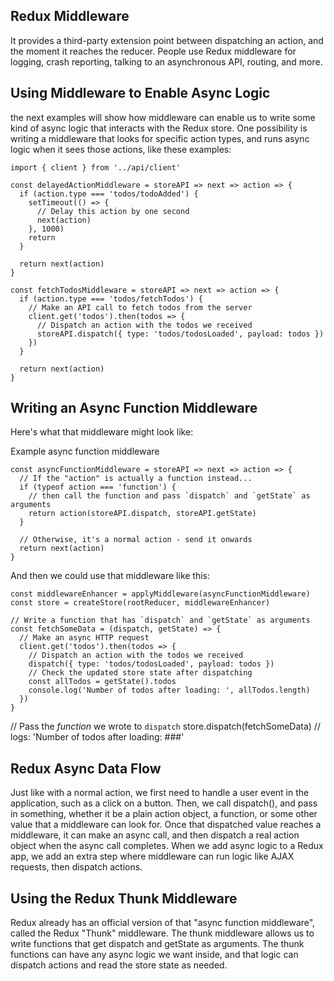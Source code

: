 ## Redux Middleware 
It provides a third-party extension point between dispatching an action, and the moment it reaches the reducer. People use Redux middleware for logging, 
crash reporting, talking to an asynchronous API, routing, and more.

## Using Middleware to Enable Async Logic
the next examples will show  how middleware can enable us to write some kind of async logic that interacts with the Redux store.
One possibility is writing a middleware that looks for specific action types, and runs async logic when it sees those actions, like these examples:
```
import { client } from '../api/client'

const delayedActionMiddleware = storeAPI => next => action => {
  if (action.type === 'todos/todoAdded') {
    setTimeout(() => {
      // Delay this action by one second
      next(action)
    }, 1000)
    return
  }

  return next(action)
}

const fetchTodosMiddleware = storeAPI => next => action => {
  if (action.type === 'todos/fetchTodos') {
    // Make an API call to fetch todos from the server
    client.get('todos').then(todos => {
      // Dispatch an action with the todos we received
      storeAPI.dispatch({ type: 'todos/todosLoaded', payload: todos })
    })
  }

  return next(action)
}
```

## Writing an Async Function Middleware
Here's what that middleware might look like:

Example async function middleware
```
const asyncFunctionMiddleware = storeAPI => next => action => {
  // If the "action" is actually a function instead...
  if (typeof action === 'function') {
    // then call the function and pass `dispatch` and `getState` as arguments
    return action(storeAPI.dispatch, storeAPI.getState)
  }

  // Otherwise, it's a normal action - send it onwards
  return next(action)
}
```
And then we could use that middleware like this:
```
const middlewareEnhancer = applyMiddleware(asyncFunctionMiddleware)
const store = createStore(rootReducer, middlewareEnhancer)

// Write a function that has `dispatch` and `getState` as arguments
const fetchSomeData = (dispatch, getState) => {
  // Make an async HTTP request
  client.get('todos').then(todos => {
    // Dispatch an action with the todos we received
    dispatch({ type: 'todos/todosLoaded', payload: todos })
    // Check the updated store state after dispatching
    const allTodos = getState().todos
    console.log('Number of todos after loading: ', allTodos.length)
  })
}
```
// Pass the _function_ we wrote to `dispatch`
store.dispatch(fetchSomeData)
// logs: 'Number of todos after loading: ###'


## Redux Async Data Flow
Just like with a normal action, we first need to handle a user event in the application, such as a click on a button. Then, we call dispatch(), and pass in
something, whether it be a plain action object, a function, or some other value that a middleware can look for.
Once that dispatched value reaches a middleware, it can make an async call, and then dispatch a real action object when the async call completes.
 When we add async logic to a Redux app, we add an extra step where middleware can run logic like AJAX requests, then dispatch actions. 


## Using the Redux Thunk Middleware
Redux already has an official version of that "async function middleware", called the Redux "Thunk" middleware. The thunk middleware allows us to write functions
that get dispatch and getState as arguments. The thunk functions can have any async logic we want inside, and that logic can dispatch actions and read the store 
state as needed.
